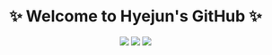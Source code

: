 <h1 align="center">✨ Welcome to Hyejun's GitHub ✨</h1>
<p align="center">
  <img src="https://img.shields.io/badge/-Coding-blue?style=flat-square">
  <img src="https://img.shields.io/badge/-Learning-green?style=flat-square">
  <img src="https://img.shields.io/badge/-Creating-purple?style=flat-square">
</p>
